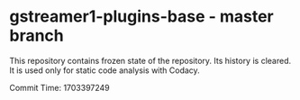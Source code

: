 # gstreamer1-plugins-base - master branch

This repository contains frozen state of the repository.
Its history is cleared. It is used only for static code
analysis with Codacy.

Commit Time: 1703397249